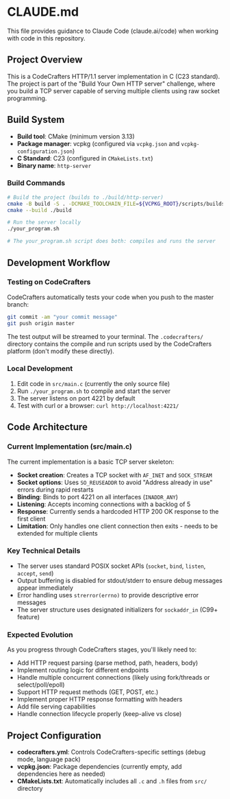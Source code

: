 # CLAUDE.md

This file provides guidance to Claude Code (claude.ai/code) when working with code in this repository.

## Project Overview

This is a CodeCrafters HTTP/1.1 server implementation in C (C23 standard). The project is part of the "Build Your Own HTTP server" challenge, where you build a TCP server capable of serving multiple clients using raw socket programming.

## Build System

- **Build tool**: CMake (minimum version 3.13)
- **Package manager**: vcpkg (configured via `vcpkg.json` and `vcpkg-configuration.json`)
- **C Standard**: C23 (configured in `CMakeLists.txt`)
- **Binary name**: `http-server`

### Build Commands

```sh
# Build the project (builds to ./build/http-server)
cmake -B build -S . -DCMAKE_TOOLCHAIN_FILE=${VCPKG_ROOT}/scripts/buildsystems/vcpkg.cmake
cmake --build ./build

# Run the server locally
./your_program.sh

# The your_program.sh script does both: compiles and runs the server
```

## Development Workflow

### Testing on CodeCrafters

CodeCrafters automatically tests your code when you push to the master branch:

```sh
git commit -am "your commit message"
git push origin master
```

The test output will be streamed to your terminal. The `.codecrafters/` directory contains the compile and run scripts used by the CodeCrafters platform (don't modify these directly).

### Local Development

1. Edit code in `src/main.c` (currently the only source file)
2. Run `./your_program.sh` to compile and start the server
3. The server listens on port 4221 by default
4. Test with curl or a browser: `curl http://localhost:4221/`

## Code Architecture

### Current Implementation (src/main.c)

The current implementation is a basic TCP server skeleton:

- **Socket creation**: Creates a TCP socket with `AF_INET` and `SOCK_STREAM`
- **Socket options**: Uses `SO_REUSEADDR` to avoid "Address already in use" errors during rapid restarts
- **Binding**: Binds to port 4221 on all interfaces (`INADDR_ANY`)
- **Listening**: Accepts incoming connections with a backlog of 5
- **Response**: Currently sends a hardcoded HTTP 200 OK response to the first client
- **Limitation**: Only handles one client connection then exits - needs to be extended for multiple clients

### Key Technical Details

- The server uses standard POSIX socket APIs (`socket`, `bind`, `listen`, `accept`, `send`)
- Output buffering is disabled for stdout/stderr to ensure debug messages appear immediately
- Error handling uses `strerror(errno)` to provide descriptive error messages
- The server structure uses designated initializers for `sockaddr_in` (C99+ feature)

### Expected Evolution

As you progress through CodeCrafters stages, you'll likely need to:
- Add HTTP request parsing (parse method, path, headers, body)
- Implement routing logic for different endpoints
- Handle multiple concurrent connections (likely using fork/threads or select/poll/epoll)
- Support HTTP request methods (GET, POST, etc.)
- Implement proper HTTP response formatting with headers
- Add file serving capabilities
- Handle connection lifecycle properly (keep-alive vs close)

## Project Configuration

- **codecrafters.yml**: Controls CodeCrafters-specific settings (debug mode, language pack)
- **vcpkg.json**: Package dependencies (currently empty, add dependencies here as needed)
- **CMakeLists.txt**: Automatically includes all `.c` and `.h` files from `src/` directory
